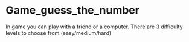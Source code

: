 # Game_guess_the_number
In game you can play with a friend or a computer. There are 3 difficulty levels to choose from (easy/medium/hard)
